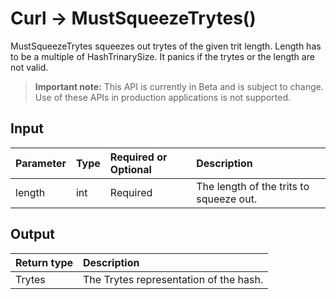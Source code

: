 # Curl -> MustSqueezeTrytes()
MustSqueezeTrytes squeezes out trytes of the given trit length. Length has to be a multiple of HashTrinarySize. It panics if the trytes or the length are not valid.
> **Important note:** This API is currently in Beta and is subject to change. Use of these APIs in production applications is not supported.


## Input

| Parameter       | Type | Required or Optional | Description |
|:---------------|:--------|:--------| :--------|
| length | int | Required | The length of the trits to squeeze out.  |




## Output

| Return type     | Description |
|:---------------|:--------|
| Trytes | The Trytes representation of the hash. |



